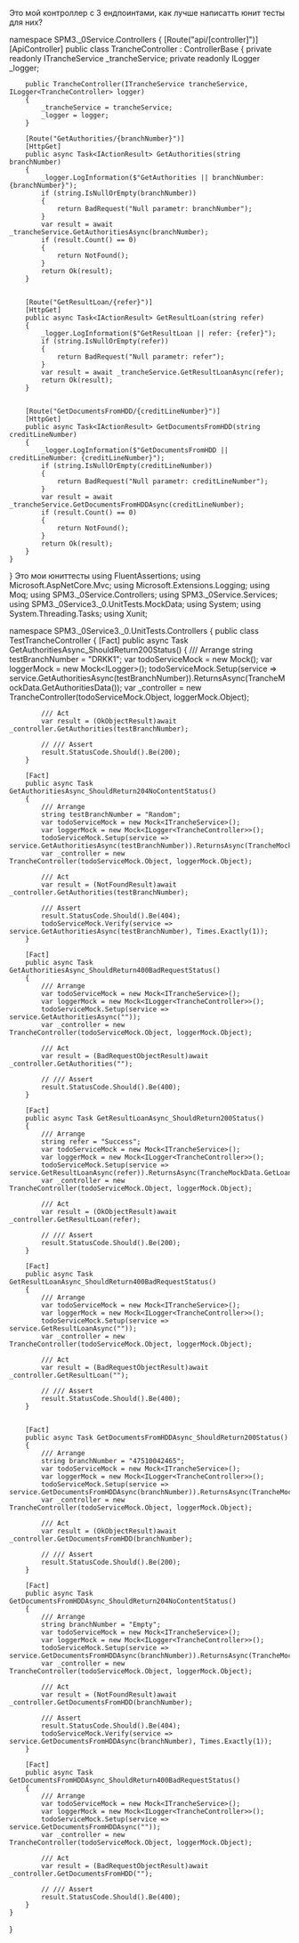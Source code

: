 Это мой контроллер с 3 ендпоинтами, как лучше написатть юнит тесты для них? 

namespace SPM3._0Service.Controllers
{
    [Route("api/[controller]")]
    [ApiController]
    public class TrancheController : ControllerBase
    {
        private readonly ITrancheService _trancheService;
        private readonly ILogger<TrancheController> _logger;

        public TrancheController(ITrancheService trancheService, ILogger<TrancheController> logger)
        {
            _trancheService = trancheService;
            _logger = logger;
        }

        [Route("GetAuthorities/{branchNumber}")]
        [HttpGet]
        public async Task<IActionResult> GetAuthorities(string branchNumber)
        {
            _logger.LogInformation($"GetAuthorities || branchNumber: {branchNumber}");
            if (string.IsNullOrEmpty(branchNumber))
            {
                return BadRequest("Null parametr: branchNumber");
            }
            var result = await _trancheService.GetAuthoritiesAsync(branchNumber);
            if (result.Count() == 0)
            {
                return NotFound();
            }
            return Ok(result);
        }


        [Route("GetResultLoan/{refer}")]
        [HttpGet]
        public async Task<IActionResult> GetResultLoan(string refer)
        {
            _logger.LogInformation($"GetResultLoan || refer: {refer}");
            if (string.IsNullOrEmpty(refer))
            {
                return BadRequest("Null parametr: refer");
            }
            var result = await _trancheService.GetResultLoanAsync(refer);
            return Ok(result);
        }


        [Route("GetDocumentsFromHDD/{creditLineNumber}")]
        [HttpGet]
        public async Task<IActionResult> GetDocumentsFromHDD(string creditLineNumber)
        {
            _logger.LogInformation($"GetDocumentsFromHDD || creditLineNumber: {creditLineNumber}");
            if (string.IsNullOrEmpty(creditLineNumber))
            {
                return BadRequest("Null parametr: creditLineNumber");
            }
            var result = await _trancheService.GetDocumentsFromHDDAsync(creditLineNumber);
            if (result.Count() == 0)
            {
                return NotFound();
            }
            return Ok(result);
        }
    }
}
Это мои юниттесты 
using FluentAssertions;
using Microsoft.AspNetCore.Mvc;
using Microsoft.Extensions.Logging;
using Moq;
using SPM3._0Service.Controllers;
using SPM3._0Service.Services;
using SPM3._0Service3._0.UnitTests.MockData;
using System;
using System.Threading.Tasks;
using Xunit;

namespace SPM3._0Service3._0.UnitTests.Controllers
{
    public class TestTrancheController
    {
        [Fact]
        public async Task GetAuthoritiesAsync_ShouldReturn200Status()
        {
            /// Arrange
            string testBranchNumber = "DRKK1";
            var todoServiceMock = new Mock<ITrancheService>();
            var loggerMock = new Mock<ILogger<TrancheController>>();
            todoServiceMock.Setup(service => service.GetAuthoritiesAsync(testBranchNumber)).ReturnsAsync(TrancheMockData.GetAuthoritiesData());
            var _controller = new TrancheController(todoServiceMock.Object, loggerMock.Object);

            /// Act
            var result = (OkObjectResult)await _controller.GetAuthorities(testBranchNumber);

            // /// Assert
            result.StatusCode.Should().Be(200);
        }

        [Fact]
        public async Task GetAuthoritiesAsync_ShouldReturn204NoContentStatus()
        {
            /// Arrange
            string testBranchNumber = "Random";
            var todoServiceMock = new Mock<ITrancheService>();
            var loggerMock = new Mock<ILogger<TrancheController>>();
            todoServiceMock.Setup(service => service.GetAuthoritiesAsync(testBranchNumber)).ReturnsAsync(TrancheMockData.GetAuthoritiesDataEmpty());
            var _controller = new TrancheController(todoServiceMock.Object, loggerMock.Object);

            /// Act
            var result = (NotFoundResult)await _controller.GetAuthorities(testBranchNumber);

            /// Assert
            result.StatusCode.Should().Be(404);
            todoServiceMock.Verify(service => service.GetAuthoritiesAsync(testBranchNumber), Times.Exactly(1));
        }

        [Fact]
        public async Task GetAuthoritiesAsync_ShouldReturn400BadRequestStatus()
        {
            /// Arrange
            var todoServiceMock = new Mock<ITrancheService>();
            var loggerMock = new Mock<ILogger<TrancheController>>();
            todoServiceMock.Setup(service => service.GetAuthoritiesAsync(""));
            var _controller = new TrancheController(todoServiceMock.Object, loggerMock.Object);

            /// Act
            var result = (BadRequestObjectResult)await _controller.GetAuthorities("");

            // /// Assert
            result.StatusCode.Should().Be(400);
        }

        [Fact]
        public async Task GetResultLoanAsync_ShouldReturn200Status()
        {
            /// Arrange
            string refer = "Success";
            var todoServiceMock = new Mock<ITrancheService>();
            var loggerMock = new Mock<ILogger<TrancheController>>();
            todoServiceMock.Setup(service => service.GetResultLoanAsync(refer)).ReturnsAsync(TrancheMockData.GetLoanResultData(refer));
            var _controller = new TrancheController(todoServiceMock.Object, loggerMock.Object);

            /// Act
            var result = (OkObjectResult)await _controller.GetResultLoan(refer);

            // /// Assert
            result.StatusCode.Should().Be(200);
        }

        [Fact]
        public async Task GetResultLoanAsync_ShouldReturn400BadRequestStatus()
        {
            /// Arrange
            var todoServiceMock = new Mock<ITrancheService>();
            var loggerMock = new Mock<ILogger<TrancheController>>();
            todoServiceMock.Setup(service => service.GetResultLoanAsync(""));
            var _controller = new TrancheController(todoServiceMock.Object, loggerMock.Object);

            /// Act
            var result = (BadRequestObjectResult)await _controller.GetResultLoan("");

            // /// Assert
            result.StatusCode.Should().Be(400);
        }


        [Fact]
        public async Task GetDocumentsFromHDDAsync_ShouldReturn200Status()
        {
            /// Arrange
            string branchNumber = "47510042465";
            var todoServiceMock = new Mock<ITrancheService>();
            var loggerMock = new Mock<ILogger<TrancheController>>();
            todoServiceMock.Setup(service => service.GetDocumentsFromHDDAsync(branchNumber)).ReturnsAsync(TrancheMockData.GetDocumentsData());
            var _controller = new TrancheController(todoServiceMock.Object, loggerMock.Object);

            /// Act
            var result = (OkObjectResult)await _controller.GetDocumentsFromHDD(branchNumber);

            // /// Assert
            result.StatusCode.Should().Be(200);
        }

        [Fact]
        public async Task GetDocumentsFromHDDAsync_ShouldReturn204NoContentStatus()
        {
            /// Arrange
            string branchNumber = "Empty";
            var todoServiceMock = new Mock<ITrancheService>();
            var loggerMock = new Mock<ILogger<TrancheController>>();
            todoServiceMock.Setup(service => service.GetDocumentsFromHDDAsync(branchNumber)).ReturnsAsync(TrancheMockData.GetDocumentsDataEmpty());
            var _controller = new TrancheController(todoServiceMock.Object, loggerMock.Object);

            /// Act
            var result = (NotFoundResult)await _controller.GetDocumentsFromHDD(branchNumber);

            /// Assert
            result.StatusCode.Should().Be(404);
            todoServiceMock.Verify(service => service.GetDocumentsFromHDDAsync(branchNumber), Times.Exactly(1));
        }

        [Fact]
        public async Task GetDocumentsFromHDDAsync_ShouldReturn400BadRequestStatus()
        {
            /// Arrange
            var todoServiceMock = new Mock<ITrancheService>();
            var loggerMock = new Mock<ILogger<TrancheController>>();
            todoServiceMock.Setup(service => service.GetDocumentsFromHDDAsync(""));
            var _controller = new TrancheController(todoServiceMock.Object, loggerMock.Object);

            /// Act
            var result = (BadRequestObjectResult)await _controller.GetDocumentsFromHDD("");

            // /// Assert
            result.StatusCode.Should().Be(400);
        }
    }
}
